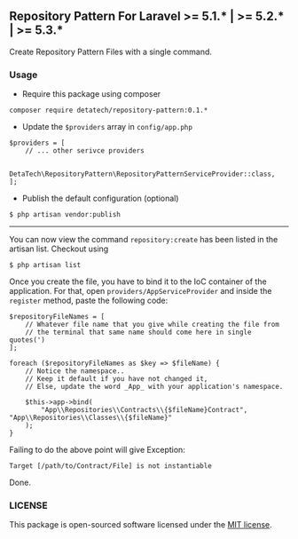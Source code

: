 ## Repository Pattern For Laravel >= 5.1.* | >= 5.2.* | >= 5.3.*

Create Repository Pattern Files with a single command.

### Usage

* Require this package using composer
```
composer require detatech/repository-pattern:0.1.*
```

* Update the `$providers` array in `config/app.php`
```
$providers = [
    // ... other serivce providers

    DetaTech\RepositoryPattern\RepositoryPatternServiceProvider::class,
];
```

* Publish the default configuration (optional)
```
$ php artisan vendor:publish
```

----

You can now view the command `repository:create` has been listed in the artisan list. Checkout using
```
$ php artisan list
```

Once you create the file, you have to bind it to the IoC container of the application. For that, open `providers/AppServiceProvider` and inside the `register` method, paste the following code:
```
$repositoryFileNames = [
    // Whatever file name that you give while creating the file from
    // the terminal that same name should come here in single quotes(')
];

foreach ($repositoryFileNames as $key => $fileName) {
    // Notice the namespace..
    // Keep it default if you have not changed it,
    // Else, update the word _App_ with your application's namespace.

    $this->app->bind(
        "App\\Repositories\\Contracts\\{$fileName}Contract", "App\\Repositories\\Classes\\{$fileName}"
    );
}
```

Failing to do the above point will give Exception:
```
Target [/path/to/Contract/File] is not instantiable
```

Done.

### LICENSE
This package is open-sourced software licensed under the [MIT license](http://opensource.org/licenses/MIT).
